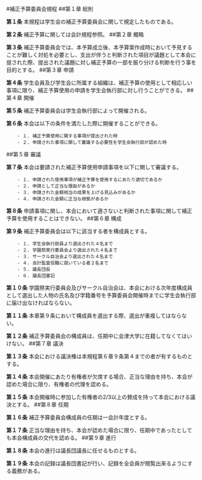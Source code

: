 ﻿#補正予算委員会規程
##第１章 総則

__第１条__ 本規程は学生会の補正予算委員会に関して規定したものである。

__第２条__ 補正予算に関しては会計規程参照。
##第２章 概略

__第３条__ 補正予算委員会では、本予算成立後、本予算案作成時において予見することが難しく対処を必要とし、支出が伴うと判断された項目が議題として本会に提された際、提出された議題に対し補正予算の一部を振り分ける判断を行う事を目的とする。
##第３章 申請

__第４条__ 学生会員及び学生会に所属する組織は、補正予算の使用として相応しい事項に限り、補正予算使用の申請を学生会執行部に対し行うことができる。
##第４章 開催

__第５条__ 補正予算委員会は学生会執行部によって開催される。

__第６条__ 本会は以下の条件を満たした際に開催することができる。

		- １. 補正予算使用に関する事項が提出された時
		- ２. 申請された事項に関して審議する必要性を学生会執行部が認めた時
##第５章 審議

__第７条__ 本会は要請された補正予算使用申請事項を以下に関して審議する。

		- １. 申請された使用事項が補正予算を使用するにあたり適切であるか
		- ２. 申請として正当な理由があるか
		- ３. 申請された金額相当の成果を上げる見込みがあるか
		- ４. 申請された金額に正当な根拠があるか

__第８条__ 申請事項に関し、本会において適さないと判断された事項に関して補正予算を使用することはできない。
##第６章 構成

__第９条__ 補正予算委員会は以下に該当する者を構成員とする。

		- １. 学生会執行部員より選出された４名まで
		- ２. 学園祭実行委員会より選出された４名まで
		- ３. サークル自治会より選出された４名まで
		- ４. 会計監査役職に就いている者２名まで
		- ５. 議長団長
		- ６. 議長団書記

__第１０条__ 学園祭実行委員会及びサークル自治会は、本会における次年度構成員として選出した人物の氏名及び学籍番号を予算委員会開催時までに学生会執行部に届け出なければならない。

__第１１条__ 本章第９条において構成員を選出する際、選出が重複してはならない。

__第１２条__ 補正予算委員会の構成員は、任期中に会津大学に在籍してなくてはいけない。
##第７章 議決

__第１３条__ 本会における議決権は本規程第６章９条第４までの者が有するものとする。

__第１４条__ 本会開催にあたり有権者が欠席する場合、正当な理由を持ち、本会が認めた場合に限り、有権者の代理を認める。

__第１５条__ 本会開催時に参加した有権者の2/3以上の賛成を持って本会における議決とする。
##第８章 任期

__第１６条__ 補正予算委員会構成員の任期は一会計年度とする。

__第１７条__ 正当な理由を持ち、本会が認めた場合に限り、任期中であったとしても本会構成員の交代を認める。
##第９章 進行

__第１８条__ 本会の進行は議長団議長に任せるものとする。

__第１９条__ 本会の記録は議長団書記が行い、記録を全会員が閲覧出来るようにする義務がある。